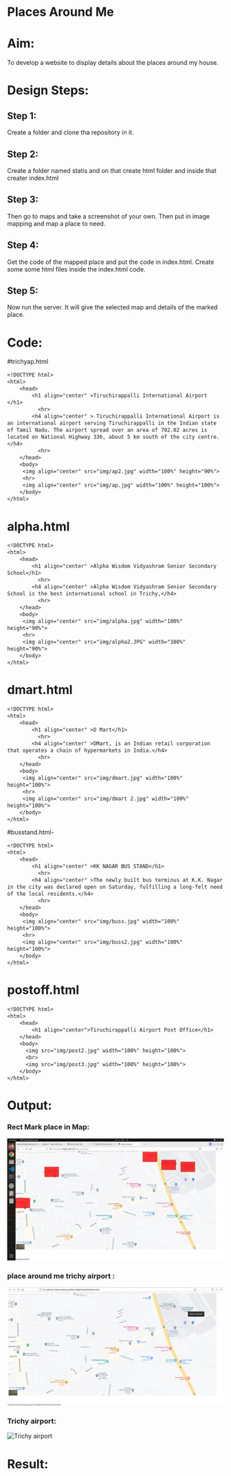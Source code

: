 # Places Around Me
# Aim:
To develop a website to display details about the places around my house.

# Design Steps:
## Step 1:
Create a folder and clone tha repository in it.
## Step 2:
Create a folder named statis and on that create html folder and inside that creater
index.html
## Step 3:
Then go to maps and take a screenshot of your own. Then put in image mapping
and map a place to need.
## Step 4:
Get the code of the mapped place and put the code in index.html. Create some some
html files inside the index.html code.
## Step 5:
Now run the server. It will give the selected map and details of the marked place.
# Code:
#trichyap.html
```
<!DOCTYPE html>
<html>
    <head>
        <h1 align="center" >Tiruchirappalli International Airport </h1>
          <hr>
        <h4 align="center" > Tiruchirappalli International Airport is an international airport serving Tiruchirappalli in the Indian state of Tamil Nadu. The airport spread over an area of 702.02 acres is located on National Highway 336, about 5 km south of the city centre.</h4>
          <hr>
    </head>
    <body>
     <img align="center" src="img/ap2.jpg" width="100%" height="90%">
     <hr>
     <img align="center" src="img/ap.jpg" width="100%" height="100%">   
    </body>
</html>
```
# alpha.html
```
<!DOCTYPE html>
<html>
    <head>
        <h1 align="center" >Alpha Wisdom Vidyashram Senior Secondary School</h1>
          <hr>
        <h4 align="center" >Alpha Wisdom Vidyashram Senior Secondary School is the best international school in Trichy,</h4>
          <hr>
    </head>
    <body>
     <img align="center" src="img/alpha.jpg" width="100%" height="90%">
     <hr>
     <img align="center" src="img/alpha2.JPG" width="100%" height="90%">   
    </body>
</html>
```
# dmart.html
```
<!DOCTYPE html>
<html>
    <head>
        <h1 align="center" >D Mart</h1>
          <hr>
        <h4 align="center" >DMart, is an Indian retail corporation that operates a chain of hypermarkets in India.</h4>
          <hr>
    </head>
    <body>
     <img align="center" src="img/dmart.jpg" width="100%" height="100%">
     <hr>
     <img align="center" src="img/dmart 2.jpg" width="100%" height="100%">   
    </body>
</html>
```
#busstand.html-
```
<!DOCTYPE html>
<html>
    <head>
        <h1 align="center" >KK NAGAR BUS STAND</h1>
          <hr>
        <h4 align="center" >The newly built bus terminus at K.K. Nagar in the city was declared open on Saturday, fulfilling a long-felt need of the local residents.</h4>
          <hr>
    </head>
    <body>
     <img align="center" src="img/buss.jpg" width="100%" height="100%">
     <hr>
     <img align="center" src="img/buss2.jpg" width="100%" height="100%">   
    </body>
</html>
```
# postoff.html
```
<!DOCTYPE html>
<html>
    <head>
        <h1 align="center">Tiruchirappalli Airport Post Office</h1>
    </head>
    <body>
      <img src="img/post2.jpg" width="100%" height="100%">
      <br>
      <img src="img/post3.jpg" width="100%" height="100%">
    </body>
</html>
```
# Output:
### Rect Mark place in Map:

![Rect Mark place in Map](./img2/map.jpeg)

### place around me trichy airport :

![place around me trichy airport](./img2/apot1.png)

### Trichy airport:
![Trichy airport](./img2/apot2.png)


# Result:

